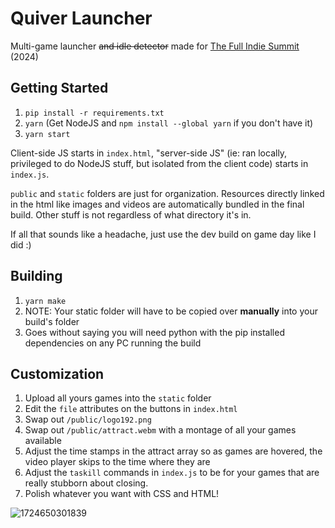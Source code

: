 # Quiver Launcher
Multi-game launcher ~~and idle detector~~ made for [The Full Indie Summit](https://fullindiesummit2024.eventbrite.ca/) (2024)

## Getting Started
1. `pip install -r requirements.txt`
1. `yarn` (Get NodeJS and `npm install --global yarn` if you don't have it)
1. `yarn start`

Client-side JS starts in `index.html`, "server-side JS" (ie: ran locally, privileged to do NodeJS stuff, but isolated from the client code) starts in `index.js`.

`public` and `static` folders are just for organization. Resources directly linked in the html like images and videos are automatically bundled in the final build. Other stuff is not regardless of what directory it's in.

If all that sounds like a headache, just use the dev build on game day like I did :)

## Building

1. `yarn make`
1. NOTE: Your static folder will have to be copied over **manually** into your build's folder
1. Goes without saying you will need python with the pip installed dependencies on any PC running the build

## Customization

1. Upload all yours games into the `static` folder
1. Edit the `file` attributes on the buttons in `index.html`
2. Swap out `/public/logo192.png`
3. Swap out `/public/attract.webm` with a montage of all your games available
4. Adjust the time stamps in the attract array so as games are hovered, the video player skips to the time where they are
5. Adjust the `taskill` commands in `index.js` to be for your games that are really stubborn about closing.
6. Polish whatever you want with CSS and HTML!

![1724650301839](https://github.com/user-attachments/assets/3f4f6b2c-7190-435b-9d0f-43f384cda571)
